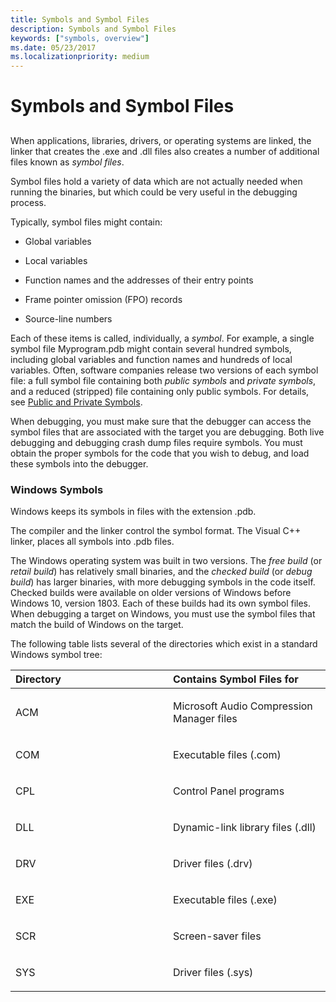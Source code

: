 ```yaml
---
title: Symbols and Symbol Files
description: Symbols and Symbol Files
keywords: ["symbols, overview"]
ms.date: 05/23/2017
ms.localizationpriority: medium
---
```


# Symbols and Symbol Files


## <span id="ddk_symbol_files_overview_dbg"></span><span id="DDK_SYMBOL_FILES_OVERVIEW_DBG"></span>


When applications, libraries, drivers, or operating systems are linked, the linker that creates the .exe and .dll files also creates a number of additional files known as *symbol files*.

Symbol files hold a variety of data which are not actually needed when running the binaries, but which could be very useful in the debugging process.

Typically, symbol files might contain:

-   Global variables

-   Local variables

-   Function names and the addresses of their entry points

-   Frame pointer omission (FPO) records

-   Source-line numbers

Each of these items is called, individually, a *symbol*. For example, a single symbol file Myprogram.pdb might contain several hundred symbols, including global variables and function names and hundreds of local variables. Often, software companies release two versions of each symbol file: a full symbol file containing both *public symbols* and *private symbols*, and a reduced (stripped) file containing only public symbols. For details, see [Public and Private Symbols](public-and-private-symbols.md).

When debugging, you must make sure that the debugger can access the symbol files that are associated with the target you are debugging. Both live debugging and debugging crash dump files require symbols. You must obtain the proper symbols for the code that you wish to debug, and load these symbols into the debugger.

### <span id="windows_symbols"></span><span id="WINDOWS_SYMBOLS"></span>Windows Symbols

Windows keeps its symbols in files with the extension .pdb.

The compiler and the linker control the symbol format. The Visual C++ linker, places all symbols into .pdb files.

The Windows operating system was built in two versions. The *free build* (or *retail build*) has relatively small binaries, and the *checked build* (or *debug build*) has larger binaries, with more debugging symbols in the code itself. Checked builds were available on older versions of Windows before Windows 10, version 1803. Each of these builds had its own symbol files. When debugging a target on Windows, you must use the symbol files that match the build of Windows on the target.

The following table lists several of the directories which exist in a standard Windows symbol tree:

<table>
<colgroup>
<col width="50%" />
<col width="50%" />
</colgroup>
<thead>
<tr class="header">
<th align="left">Directory</th>
<th align="left">Contains Symbol Files for</th>
</tr>
</thead>
<tbody>
<tr class="odd">
<td align="left"><p>ACM</p></td>
<td align="left"><p>Microsoft Audio Compression Manager files</p></td>
</tr>
<tr class="even">
<td align="left"><p>COM</p></td>
<td align="left"><p>Executable files (.com)</p></td>
</tr>
<tr class="odd">
<td align="left"><p>CPL</p></td>
<td align="left"><p>Control Panel programs</p></td>
</tr>
<tr class="even">
<td align="left"><p>DLL</p></td>
<td align="left"><p>Dynamic-link library files (.dll)</p></td>
</tr>
<tr class="odd">
<td align="left"><p>DRV</p></td>
<td align="left"><p>Driver files (.drv)</p></td>
</tr>
<tr class="even">
<td align="left"><p>EXE</p></td>
<td align="left"><p>Executable files (.exe)</p></td>
</tr>
<tr class="odd">
<td align="left"><p>SCR</p></td>
<td align="left"><p>Screen-saver files</p></td>
</tr>
<tr class="even">
<td align="left"><p>SYS</p></td>
<td align="left"><p>Driver files (.sys)</p></td>
</tr>
</tbody>
</table>

 

 

 





